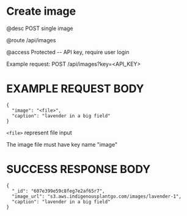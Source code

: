# Create image
@desc POST single image

@route /api/images

@access Protected -- API key, require user login

Example request: POST /api/images?key=<API_KEY>

# EXAMPLE REQUEST BODY
```
{
  "image": "<file>",
  "caption": "lavender in a big field"
}
```

`<file>` represent file input

The image file must have key name "image"

# SUCCESS RESPONSE BODY
```
{
  "_id": "607e399e59c8feg7e2af65r7",
  "image_url": "s3.aws.indigenousplantgo.com/images/lavender-1",
  "caption": "lavender in a big field"
}
```

